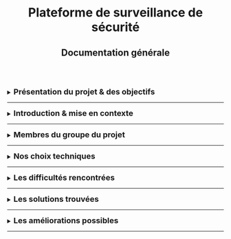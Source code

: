 <div align="center"><h1>Plateforme de surveillance de sécurité </h1></div>
<div align="center"><h2>Documentation générale</h2></div>
<br>
<br>
<br>

<details>
<summary><strong><font size="+1">Présentation du projet & des objectifs</font></strong></summary>

### _Présentation_
Qu'est-ce que la surveillance de la sécurité du réseau ?<br>
Cela consiste à inspecter le trafic réseau et l'infrastructure informatique à la recherche de signes de problèmes de sécurité. Ces signes peuvent fournir aux équipes informatiques des informations précieuses sur la posture de cybersécurité de l'organisation.<br>
  * **_Exemple_** :  
    Les équipes de sécurité peuvent remarquer des modifications inhabituelles apportées aux politiques de contrôle d'accès. Cela peut entraîner des flux de trafic inattendus entre les systèmes sur site et les applications Web non reconnues. Cela peut permettre d'alerter rapidement en cas de cyberattaque active, ce qui donne aux équipes de sécurité suffisamment de temps pour mener des efforts de correction et empêcher la perte de données.

### _Objectif principal_
Notre objectif principal est d'installer une plateforme de surveillance de sécurité réseau.<br>
A la volonté du client, cette plateforme sera basé sur le logiciel Security Onion.<br>

### _Objectif secondaire_
Notre objectif secondaire est de mettre en place des règles de détection intrusion sur le réseau du client.

### _Les livrables_
Ce projet est livré avec trois documentations :
<dl>
  <dt>README - Documentation Générale</dt>
  <dd>Ce document est une présentation générale de notre projet.</dd>
  <dt>INSTALL - Documentation pour les administrateurs</dt>
  <dd>Ce document est une présentation pour les administrateurs qui devront installés les machines serveurs & clientes.<br>
  Il est livré avec un FAQ.</dd>
  <dt>USER_GUIDE - Documentation pour les utilisateurs</dt>
  <dd>Ce document est une présentation pour les utilisateurs qui décrira comment utiliser le système.<br>
  Il est livré avec un FAQ</dd>
</dl>

</details>
<HR>

<details>
<summary><strong><font size="+1">Introduction & mise en contexte</font></strong></summary>

> Dans le monde actuel, il est nécessaire de pouvoir se prémunir des dangers et des intrusions de la manière la plus efficace possible.<br>
Ce projet nous a permit de voir la vulnérabilité d'un réseau et nous a appris à comment se protéger et détecter les intrusions.
 
</details>
<HR>

<details>
<summary><strong><font size="+1">Membres du groupe du projet</font></strong></summary>

#### Le groupe est composé de :
  * Sybill GRIBONVAL
  * Hamza MALKI

##### Scrum Master
Un Scrum Master ficilite l'application du sprint et de ses tâches.

##### Product Owner
Un Product Owner est le porteur de la vision du client et fait en sorte que sa vision soit respecté.

##### Semaine 1

Membre | Rôles | Tâches  
--- | --- | ---
Sybill | Scrum Master | Recherche sur les plateformes de surveillance de sécurité réseau. <br> Création des fichiers Markdown sur GitHub.
Hamza | Product Owner | Recherche sur le logiciel Security Onion. <br> Recherche sur le serveur Linux CentOS pour Security Onion.
  
##### Semaine 2

Membre | Rôles | Tâches  
--- | --- | ---
Sybill | Product Owner | 
Hamza | Scrum Master | 
</details>
<HR>








<details>
<summary><strong><font size="+1">Nos choix techniques</font></strong></summary>

### Machine cliente
Le client peut être soit sous Ubuntu soit sous Windows avec la configuration suivante :
  * Nom
  * Compte utilisateur
  * Mot de passe
  * Adresse IP Fixe
Pour plus de détail, allez au chapitre **Installation des postes clients** de la documentation pour les administrateurs.

### Machine serveur
Security Onion dispose de son propre système d'exploitation.<br>
Il sera de type Linux CentOS.

</details>
<HR>













<details>
<summary><strong><font size="+1">Les difficultés rencontrées</font></strong></summary>

Ceci est du texte
</details>
<HR>








<details>
<summary><strong><font size="+1">Les solutions trouvées</font></strong></summary>

Ceci est du texte

</details>
<HR>







<details>
<summary><strong><font size="+1">Les améliorations possibles</font></strong></summary>

Ceci est du texte

</details>
<HR>
